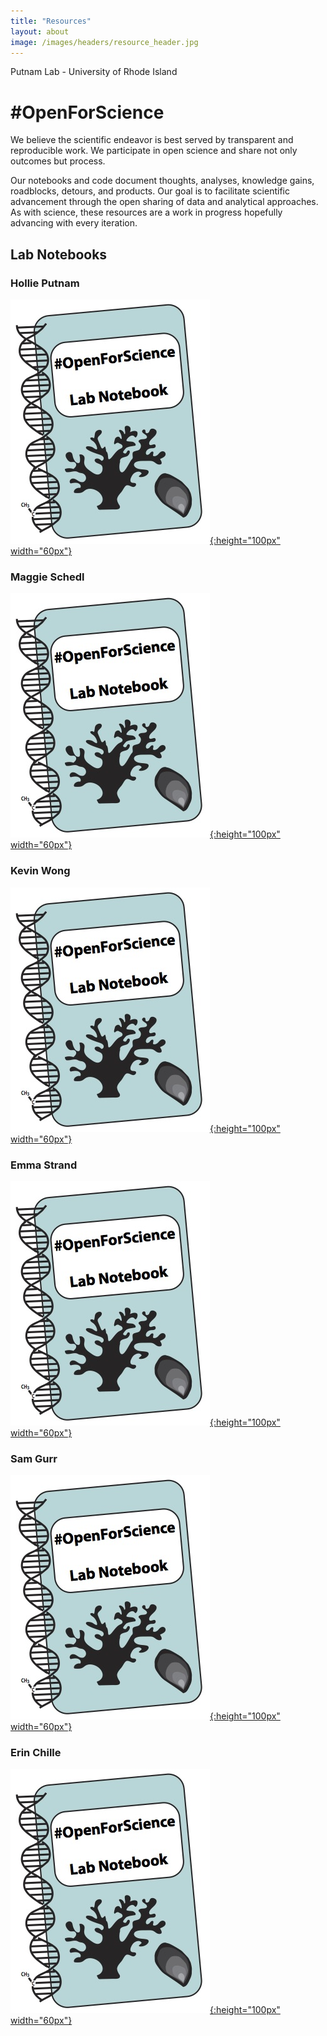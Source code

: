 ```yaml
---
title: "Resources"
layout: about
image: /images/headers/resource_header.jpg
---
```


Putnam Lab - University of Rhode Island

# #OpenForScience

We believe the scientific endeavor is best served by transparent and reproducible work. We participate in open science and share not only outcomes but process.

Our notebooks and code document thoughts, analyses, knowledge gains, roadblocks, detours, and products. Our goal is to facilitate scientific advancement through the open sharing of data and analytical approaches. As with science, these resources are a work in progress hopefully advancing with every iteration. 

## Lab Notebooks

### Hollie Putnam  
[![Putnam Notebook](https://github.com/Putnam-Lab/putnam-lab.github.io/blob/master/images/lab_notebook_logo.jpg?raw=true){:height="100px" width="60px"}](https://hputnam.github.io/Putnam_Lab_Notebook/)
 
### Maggie Schedl  
[![Schedl Notebook](https://github.com/Putnam-Lab/putnam-lab.github.io/blob/master/images/lab_notebook_logo.jpg?raw=true){:height="100px" width="60px"}](https://meschedl.github.io/MESPutnam_Open_Lab_Notebook/)
 
### Kevin Wong  
[![Wong Notebook](https://github.com/Putnam-Lab/putnam-lab.github.io/blob/master/images/lab_notebook_logo.jpg?raw=true){:height="100px" width="60px"}](https://kevinhwong1.github.io/KevinHWong_Notebook/)
 
### Emma Strand  
[![Strand Notebook](https://github.com/Putnam-Lab/putnam-lab.github.io/blob/master/images/lab_notebook_logo.jpg?raw=true){:height="100px" width="60px"}](https://hputnam.github.io/Putnam_Lab_Notebook/)
 
### Sam Gurr  
[![Gurr Notebook](https://github.com/Putnam-Lab/putnam-lab.github.io/blob/master/images/lab_notebook_logo.jpg?raw=true){:height="100px" width="60px"}](https://hputnam.github.io/Putnam_Lab_Notebook/)
 
### Erin Chille  
[![Chille Notebook](https://github.com/Putnam-Lab/putnam-lab.github.io/blob/master/images/lab_notebook_logo.jpg?raw=true){:height="100px" width="60px"}](https://echille.github.io/E.-Chille-Open-Lab-Notebook/)
 